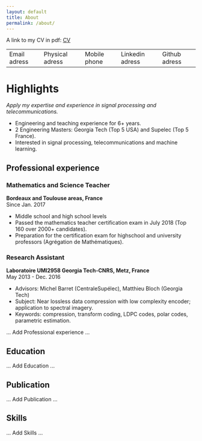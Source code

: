 ```yaml
---
layout: default
title: About
permalink: /about/
---
```


A link to my CV in pdf: <a href="https://grfreche.github.io/pdfs/Resume_2019.pdf" class="image fit">CV</a>

<table cellpadding="20">
    <tbody>
        <tr>
            <td>Email adress</td>
            <td>Physical adress</td>
            <td>Mobile phone</td>
            <td>Linkedin adress</td>
            <td>Github adress</td>
        </tr>
    </tbody>
</table>

# Highlights

*Apply my expertise and experience in signal processing and telecommunications.*

* Engineering and teaching experience for 6+ years.
* 2 Engineering Masters: Georgia Tech (Top 5 USA) and Supelec (Top 5 France).
* Interested in signal processing, telecommunications and machine learning.

## Professional experience 

### Mathematics and Science Teacher
**Bordeaux and Toulouse areas, France**  
Since Jan. 2017

* Middle school and high school levels
* Passed the mathematics teacher certification exam in July 2018 (Top 160 over 2000+ candidates).
* Preparation for the certification exam for highschool and university professors (Agrégation de Mathématiques).

### Research Assistant
**Laboratoire UMI2958 Georgia Tech-CNRS, Metz, France**  
May 2013 - Dec. 2016

* Advisors: Michel Barret (CentraleSupélec), Matthieu Bloch (Georgia Tech)
* Subject: Near lossless data compression with low complexity encoder; application to spectral imagery.
* Keywords: compression, transform coding, LDPC codes, polar codes, parametric estimation.

... Add Professional experience ...

## Education

... Add Education ...


## Publication

... Add Publication ...


## Skills

... Add Skills ...
